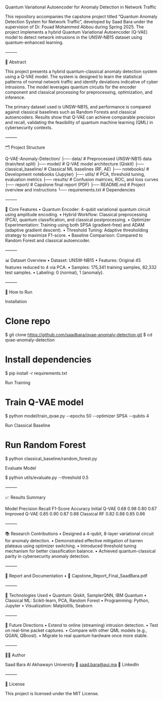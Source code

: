 Quantum Variational Autoencoder for Anomaly Detection in Network Traffic

This repository accompanies the capstone project titled “Quantum Anomaly Detection System for Network Traffic”, developed by Saad Bara under the supervision of Dr. Fouad Mohammed Abbou during Spring 2025. The project implements a hybrid Quantum Variational Autoencoder (Q-VAE) model to detect network intrusions in the UNSW-NB15 dataset using quantum-enhanced learning.

⸻

📘 Abstract

This project presents a hybrid quantum-classical anomaly detection system using a Q-VAE model. The system is designed to learn the statistical patterns of normal network traffic and identify deviations indicative of cyber intrusions. The model leverages quantum circuits for the encoder component and classical processing for preprocessing, optimization, and inference.

The primary dataset used is UNSW-NB15, and performance is compared against classical baselines such as Random Forests and classical autoencoders. Results show that Q-VAE can achieve comparable precision and recall, validating the feasibility of quantum machine learning (QML) in cybersecurity contexts.

⸻

🗂️ Project Structure

Q-VAE-Anomaly-Detection/
├── data/                   # Preprocessed UNSW-NB15 data (train/test split)
├── model/                 # Q-VAE model architecture (Qiskit)
├── classical_baseline/    # Classical ML baselines (RF, AE)
├── notebooks/             # Development notebooks (Jupyter)
├── utils/                 # PCA, threshold tuning, evaluation metrics
├── results/               # Confusion matrices, ROC, and loss curves
├── report/                # Capstone final report (PDF)
├── README.md              # Project overview and instructions
└── requirements.txt       # Dependencies


⸻

🧠 Core Features
	•	Quantum Encoder: 4-qubit variational quantum circuit using amplitude encoding.
	•	Hybrid Workflow: Classical preprocessing (PCA), quantum classification, and classical postprocessing.
	•	Optimizer Experimentation: Training using both SPSA (gradient-free) and ADAM (adaptive gradient descent).
	•	Threshold Tuning: Adaptive thresholding strategy to maximize F1-score.
	•	Baseline Comparison: Compared to Random Forest and classical autoencoder.

⸻

📊 Dataset Overview
	•	Dataset: UNSW-NB15
	•	Features: Original 45 features reduced to 4 via PCA.
	•	Samples: 175,341 training samples, 82,332 test samples.
	•	Labeling: 0 (normal), 1 (anomaly).

⸻

🚀 How to Run

Installation

# Clone repo
$ git clone https://github.com/saadbara/qvae-anomaly-detection.git
$ cd qvae-anomaly-detection

# Install dependencies
$ pip install -r requirements.txt

Run Training

# Train Q-VAE model
$ python model/train_qvae.py --epochs 50 --optimizer SPSA --qubits 4

Run Classical Baseline

# Run Random Forest
$ python classical_baseline/random_forest.py

Evaluate Model

$ python utils/evaluate.py --threshold 0.5


⸻

📈 Results Summary

Model	Precision	Recall	F1-Score	Accuracy
Initial Q-VAE	0.68	0.98	0.80	0.67
Improved Q-VAE	0.85	0.90	0.87	0.88
Classical RF	0.82	0.88	0.85	0.86


⸻

📚 Research Contributions
	•	Designed a 4-qubit, 8-layer variational circuit for anomaly detection.
	•	Demonstrated effective mitigation of barren plateaus using optimizer switching.
	•	Introduced threshold tuning mechanism for better classification balance.
	•	Achieved quantum-classical parity in cybersecurity anomaly detection.

⸻

📎 Report and Documentation
	•	📄 Capstone_Report_Final_SaadBara.pdf

⸻

🧪 Technologies Used
	•	Quantum: Qiskit, SamplerQNN, IBM Quantum
	•	Classical ML: Scikit-learn, PCA, Random Forest
	•	Programming: Python, Jupyter
	•	Visualization: Matplotlib, Seaborn

⸻

🧭 Future Directions
	•	Extend to online (streaming) intrusion detection.
	•	Test on real-time packet captures.
	•	Compare with other QML models (e.g., QGAN, QBoost).
	•	Migrate to real quantum hardware once more stable.

⸻

👨‍💻 Author

Saad Bara
Al Akhawayn University
📧 saad.bara@aui.ma
🔗 LinkedIn

⸻

📜 License

This project is licensed under the MIT License.